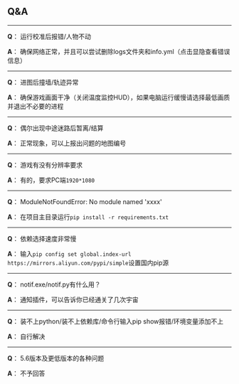 <!--
 * @Author: Night-stars-1 nujj1042633805@gmail.com
 * @Date: 2023-05-24 11:46:14
 * @LastEditors: Night-stars-1 nujj1042633805@gmail.com
 * @LastEditTime: 2023-06-01 14:27:29
 * @Description: 
 * 
 * Copyright (c) 2023 by Night-stars-1, All Rights Reserved. 
-->
## Q&A
---

**Q**： 运行校准后报错/人物不动

**A**： 确保网络正常，并且可以尝试删除logs文件夹和info.yml（点击显隐查看错误信息）

---

**Q**： 进图后撞墙/轨迹异常

**A**： 确保游戏画面干净（关闭温度监控HUD），如果电脑运行缓慢请选择最低画质并退出不必要的进程

---

**Q**： 偶尔出现中途迷路后暂离/结算

**A**： 正常现象，可以上报出问题的地图编号

---

**Q**： 游戏有没有分辨率要求

**A**： 有的，要求PC端`1920*1080`

---

**Q**： ModuleNotFoundError: No module named 'xxxx'

**A**： 在项目主目录运行`pip install -r requirements.txt`

---

**Q**： 依赖选择速度非常慢

**A**： 输入`pip config set global.index-url https://mirrors.aliyun.com/pypi/simple`设置国内pip源

---

**Q**： notif.exe\/notif.py有什么用？

**A**： 通知插件，可以告诉你已经通关了几次宇宙

---

**Q**： 装不上python\/装不上依赖库\/命令行输入pip show报错\/环境变量添加不上

**A**： 自行解决

---

**Q**： 5.6版本及更低版本的各种问题

**A**： 不予回答
